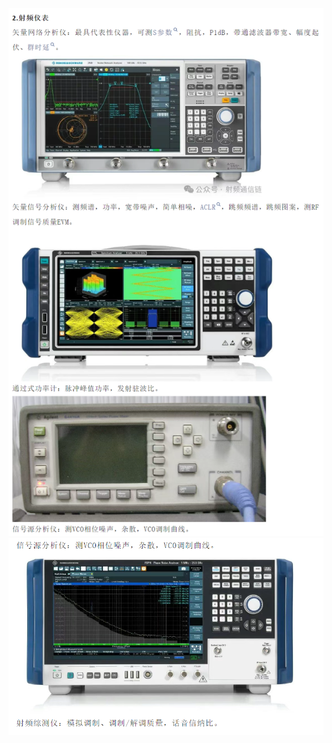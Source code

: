 ![](https://raw.githubusercontent.com/LeroyK111/pictureBed/master/20250506162418.png)
![](https://raw.githubusercontent.com/LeroyK111/pictureBed/master/20250506162452.png)


